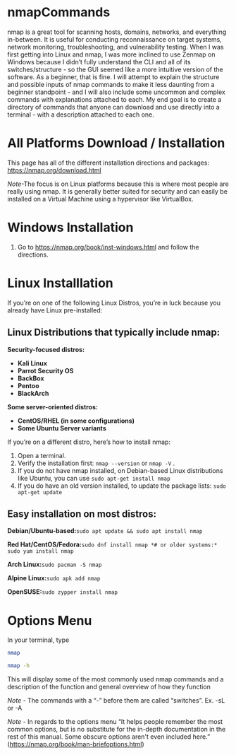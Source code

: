 # nmapCommands
nmap is a great tool for scanning hosts, domains, networks, and everything in-between. It is useful for conducting reconnaissance on target systems, network monitoring, troubleshooting, and vulnerability testing. When I was first getting into Linux and nmap, I was more inclined to use Zenmap on Windows because I didn’t fully understand the CLI and all of its switches/structure - so the GUI seemed like a more intuitive version of the software. As a beginner, that is fine. I will attempt to explain the structure and possible inputs of nmap commands to make it less daunting from a beginner standpoint - and I will also include some uncommon and complex commands with explanations attached to each. My end goal is to create a directory of commands that anyone can download and use directly into a terminal - with a description attached to each one.


# All Platforms Download / Installation

This page has all of the different installation directions and packages: https://nmap.org/download.html

*Note*-The focus is on Linux platforms because this is where most people are really using nmap. It is generally better suited for security and can easily be installed on a Virtual Machine using a hypervisor like VirtualBox.

# Windows Installation

1. Go to https://nmap.org/book/inst-windows.html and follow the directions.

# Linux Installlation

If you’re on one of the following Linux Distros, you’re in luck because you already have Linux pre-installed:

## Linux Distributions that typically include nmap:

**Security-focused distros:**

- **Kali Linux**
- **Parrot Security OS**
- **BackBox**
- **Pentoo**
- **BlackArch**

**Some server-oriented distros:**

- **CentOS/RHEL (in some configurations)**
- **Some Ubuntu Server variants**

If you’re on a different distro, here’s how to install nmap:

1. Open a terminal.
2. Verify the installation first: `nmap --version` or `nmap -V` .
3. If you do not have nmap installed, on Debian-based Linux distributions like Ubuntu, you can use `sudo apt-get install nmap`
4. If you do have an old version installed, to update the package lists: `sudo apt-get update`

## Easy installation on most distros:

**Debian/Ubuntu-based:**`sudo apt update && sudo apt install nmap`

**Red Hat/CentOS/Fedora:**`sudo dnf install nmap
*# or older systems:*
sudo yum install nmap`

**Arch Linux:**`sudo pacman -S nmap`

**Alpine Linux:**`sudo apk add nmap`

**OpenSUSE:**`sudo zypper install nmap`


# Options Menu

In your terminal, type 

```bash
nmap
```

```bash
nmap -h
```

This will display some of the most commonly used nmap commands and a description of the function and general overview of how they function

*Note* - The commands with a “-” before them are called “switches”. Ex. -sL or -A

*Note* - In regards to the options menu “It helps people remember the most common options, but is no substitute for the in-depth documentation in the rest of this manual. Some obscure options aren't even included here.” (https://nmap.org/book/man-briefoptions.html)
